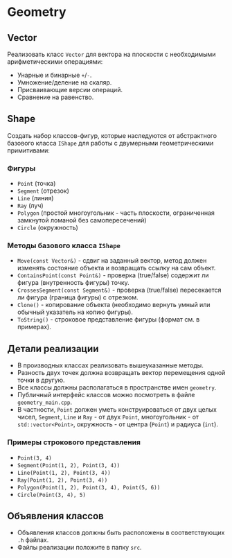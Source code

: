 # Geometry

## Vector
Реализовать класс `Vector` для вектора на плоскости с необходимыми арифметическими операциями:

- Унарные и бинарные `+`/`-`.
- Умножение/деление на скаляр.
- Присваивающие версии операций.
- Сравнение на равенство.

## Shape
Создать набор классов-фигур, которые наследуются от абстрактного базового класса `IShape` для работы с двумерными геометрическими примитивами:

### Фигуры
- `Point` (точка)
- `Segment` (отрезок)
- `Line` (линия)
- `Ray` (луч)
- `Polygon` (простой многоугольник - часть плоскости, ограниченная замкнутой ломаной без самопересечений)
- `Circle` (окружность)

### Методы базового класса `IShape`
- `Move(const Vector&)` - сдвиг на заданный вектор, метод должен изменять состояние объекта и возвращать ссылку на сам объект.
- `ContainsPoint(const Point&)` - проверка (true/false) содержит ли фигура (внутренность фигуры) точку.
- `CrossesSegment(const Segment&)` - проверка (true/false) пересекается ли фигура (граница фигуры) с отрезком.
- `Clone()` - копирование объекта (необходимо вернуть умный или обычный указатель на копию фигуры).
- `ToString()` - строковое представление фигуры (формат см. в примерах).

## Детали реализации
- В производных классах реализовать вышеуказанные методы.
- Разность двух точек должна возвращать вектор перемещения одной точки в другую.
- Все классы должны располагаться в пространстве имен `geometry`.
- Публичный интерфейс классов можно посмотреть в файле `geometry_main.cpp`.
- В частности, `Point` должен уметь конструироваться от двух целых чисел, `Segment`, `Line` и `Ray` - от двух `Point`, многоугольник - от `std::vector<Point>`, окружность - от центра (`Point`) и радиуса (`int`).

### Примеры строкового представления
- `Point(3, 4)`
- `Segment(Point(1, 2), Point(3, 4))`
- `Line(Point(1, 2), Point(3, 4))`
- `Ray(Point(1, 2), Point(3, 4))`
- `Polygon(Point(1, 2), Point(3, 4), Point(5, 6))`
- `Circle(Point(3, 4), 5)`

## Объявления классов
- Объявления классов должны быть расположены в соответствующих `.h` файлах.
- Файлы реализации положите в папку `src`.
